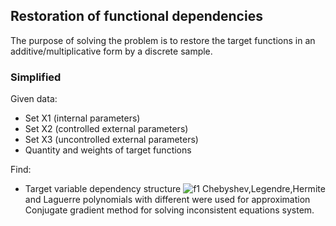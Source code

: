 ## Restoration of functional dependencies
The purpose of solving the problem is to restore the target functions in an additive/multiplicative form by a discrete sample.
### Simplified 
Given data:
- Set X1 (internal parameters)
- Set X2 (controlled external parameters)
- Set X3 (uncontrolled external parameters)
- Quantity and weights of target functions
  
Find: 
- Target variable dependency structure 
![f1] 
Chebyshev,Legendre,Hermite and Laguerre polynomials with different were used for approximation
Conjugate gradient method for solving inconsistent equations system.


[f1]: http://chart.apis.google.com/chart?cht=tx&chl=\phi\_{i}(X1,X2,X3)
